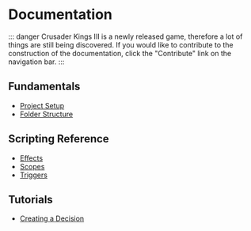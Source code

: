# Documentation

::: danger
Crusader Kings III is a newly released game, therefore a lot of things are still being discovered.
If you would like to contribute to the construction of the documentation, click the "Contribute" link on the navigation bar.
:::

## Fundamentals

* [Project Setup](fundamentals/project-setup.md)
* [Folder Structure](fundamentals/folder-structure.md)

## Scripting Reference

* [Effects](scripting/effects.md)
* [Scopes](scripting/scopes.md)
* [Triggers](scripting/triggers.md)

## Tutorials

* [Creating a Decision](tutorials/decision-creation.md)